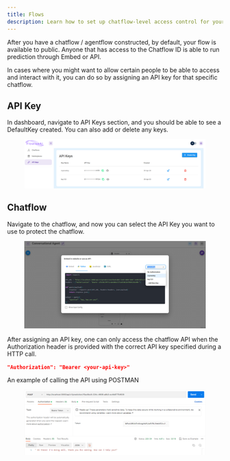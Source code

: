 ```yaml
---
title: Flows
description: Learn how to set up chatflow-level access control for your Flowise instances
---
```



After you have a chatflow / agentflow constructed, by default, your flow is available to public. Anyone that has access to the Chatflow ID is able to run prediction through Embed or API.

In cases where you might want to allow certain people to be able to access and interact with it, you can do so by assigning an API key for that specific chatflow.

## API Key

In dashboard, navigate to API Keys section, and you should be able to see a DefaultKey created. You can also add or delete any keys.

<figure><img src="/assets/image (6) (1) (1) (1) (1) (1) (1) (1) (1) (1) (1) (1).png" alt=""><figcaption></figcaption></figure>

## Chatflow

Navigate to the chatflow, and now you can select the API Key you want to use to protect the chatflow.

<figure><img src="/assets/image (3) (1) (1) (1) (1) (1) (1) (1) (1) (1) (1) (1) (1) (1) (1) (1) (1) (1) (1) (1) (1).png" alt=""><figcaption></figcaption></figure>

After assigning an API key, one can only access the chatflow API when the Authorization header is provided with the correct API key specified during a HTTP call.

```json
"Authorization": "Bearer <your-api-key>"
```

An example of calling the API using POSTMAN

<figure><img src="/assets/image (1) (1) (1) (1) (1) (1) (1) (1) (1) (1) (1) (1) (1) (1) (1) (1) (1) (1) (1) (1) (1) (1) (1) (1) (1) (1) (1) (1) (1) (1) (1).png" alt=""><figcaption></figcaption></figure>

